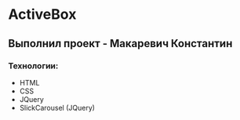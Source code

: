 # ActiveBox
## Выполнил проект - Макаревич Константин
### Технологии:
- HTML
- CSS
- JQuery
- SlickCarousel (JQuery)
